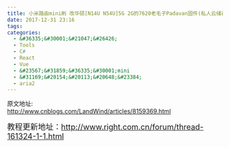 ```yaml
---
title: 小米路由mini刷 改华硕[N14U N54U]5G 2G的7620老毛子Padavan固件(私人云储存 aria2 QOS)
date: 2017-12-31 23:16
tags:
categories:
  - &#36335;&#30001;&#21047;&#26426;
  - Tools
  - C#
  - React
  - Vue
  - &#23567;&#31859;&#36335;&#30001;mini
  - &#31169;&#20154;&#20113;&#20648;&#23384;
  - aria2
---
```

原文地址:</br><a href="http://www.cnblogs.com/LandWind/articles/8159369.html" style="font-size: 24px;color: #9900FF;">http://www.cnblogs.com/LandWind/articles/8159369.html</a>
<p><span style="font-size: 18px;">&#25945;&#31243;&#26356;&#26032;&#22320;&#22336;&#65306;<a href="http://www.right.com.cn/forum/thread-161324-1-1.html" target="_blank">http://www.right.com.cn/forum/thread-161324-1-1.html</a></span></p>
<p>&nbsp;</p>
<p></p>
<p><audio style="display: none;" controls="controls"></audio></p>
